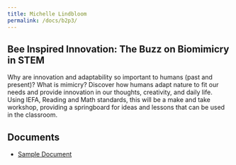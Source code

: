 ```yaml
---
title: Michelle Lindbloom
permalink: /docs/b2p3/
---
```


## Bee Inspired Innovation: The Buzz on Biomimicry in STEM

Why are innovation and adaptability so important to humans (past and present)? What is mimicry? Discover how humans adapt nature to fit our needs and provide innovation in our thoughts, creativity, and daily life. Using IEFA, Reading and Math standards, this will be a make and take workshop, providing a springboard for ideas and lessons that can be used in the classroom.

## Documents
 - [Sample Document](../monday/breakout2/documents/b1p1d1.pdf)